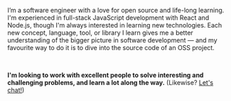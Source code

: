 I’m a software engineer with a love for open source and life-long learning. I'm experienced in full-stack JavaScript development with React and Node.js, though I'm always interested in learning new technologies. Each new concept, language, tool, or library I learn gives me a better understanding of the bigger picture in software development — and my favourite way to do it is to dive into the source code of an OSS project.

<br>

**I'm looking to work with excellent people to solve interesting and challenging problems, and learn a lot along the way.** (Likewise? [Let's chat!][chat])

[chat]: <mailto:michael-sargent@hotmail.com>
